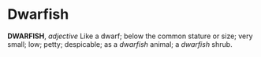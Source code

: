 # Dwarfish

**DWARFISH**, _adjective_ Like a dwarf; below the common stature or size; very small; low; petty; despicable; as a _dwarfish_ animal; a _dwarfish_ shrub.